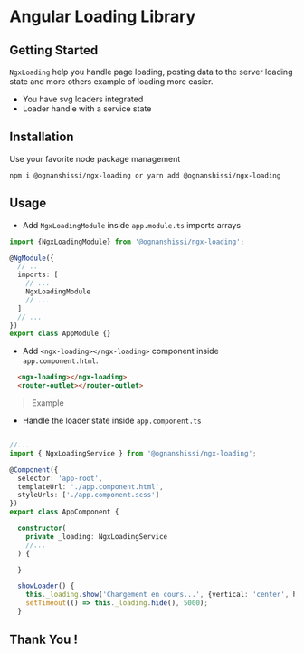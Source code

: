 # Angular Loading Library

## Getting Started
`NgxLoading` help you handle page loading, posting data to the server loading state and more others example of loading more easier.

- You have svg loaders integrated
- Loader handle with a service state

## Installation

 Use your favorite node package management
````console
npm i @ognanshissi/ngx-loading or yarn add @ognanshissi/ngx-loading
````

## Usage
- Add `NgxLoadingModule` inside `app.module.ts` imports arrays
````typescript
import {NgxLoadingModule} from '@ognanshissi/ngx-loading'; 

@NgModule({
  // ..
  imports: [
    // ...
    NgxLoadingModule
    // ...
  ]
  // ...
})
export class AppModule {}
````

- Add `<ngx-loading></ngx-loading>` component inside `app.component.html`.

````html
  <ngx-loading></ngx-loading>
  <router-outlet></router-outlet>
````

> Example

- Handle the loader state inside `app.component.ts`

````typescript

//...
import { NgxLoadingService } from '@ognanshissi/ngx-loading';

@Component({
  selector: 'app-root',
  templateUrl: './app.component.html',
  styleUrls: ['./app.component.scss']
})
export class AppComponent {

  constructor(
    private _loading: NgxLoadingService
    //...
  ) {

  }

  showLoader() {
    this._loading.show('Chargement en cours...', {vertical: 'center', horizontal: 'center'});
    setTimeout(() => this._loading.hide(), 5000);
  }
````

## Thank You !
